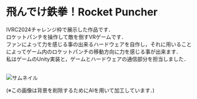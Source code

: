 # 飛んでけ鉄拳！Rocket Puncher
IVRC2024チャレンジ枠で展示した作品です．\
ロケットパンチを操作して敵を倒すVRゲームです．\
ファンによって力を感じる事の出来るハードウェアを自作し，それに用いることによってゲーム内のロケットパンチの移動方向に力を感じる事が出来ます．\
私はゲームのUnity実装と，ゲームとハードウェアの通信部分を担当しました．
<br>
<br>

![サムネイル](projects/RocketPunch.png)


(※この画像は背景を削除するためにAIを用いて加工しています．)